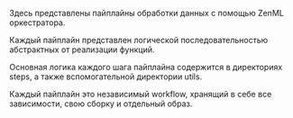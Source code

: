 Здесь представлены пайплайны обработки  данных с помощью ZenML оркестратора.

Каждый пайплайн представлен логической последовательностью абстрактных от реализации функций.

Основная логика каждого шага пайплайна содержится в директориях steps, а также вспомогательной директории utils.

Каждый пайплайн это независимый workflow, хранящий в себе все зависимости, свою сборку и отдельный образ.

